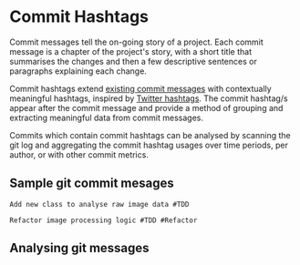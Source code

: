 # Commit Hashtags

Commit messages tell the on-going story of a project. Each commit message is a chapter of the project's story, with a short title that summarises the changes and then a few descriptive sentences or paragraphs explaining each change.

Commit hashtags extend [existing commit messages](http://git-scm.com/book/ch5-2.html) with contextually meaningful hashtags, inspired by [Twitter hashtags](http://en.wikipedia.org/wiki/Hashtag). The commit hashtag/s appear after the commit message and provide a method of grouping and extracting meaningful data from commit messages.

Commits which contain commit hashtags can be analysed by scanning the git log and aggregating the commit hashtag usages over time periods, per author, or with other commit metrics.

## Sample git commit mesages

`Add new class to analyse raw image data #TDD`

`Refactor image processing logic #TDD #Refactor`

## Analysing git messages
